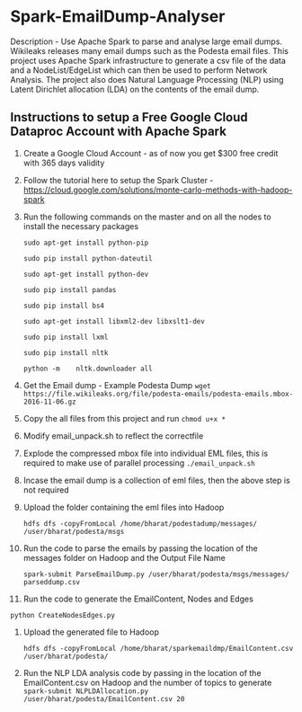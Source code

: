 # Spark-EmailDump-Analyser
Description - Use Apache Spark to parse and analyse large email dumps. 
Wikileaks releases many email dumps such as the Podesta email files. This project uses Apache Spark infrastructure to generate a csv file of the data and a NodeList/EdgeList which can then be used to perform Network Analysis.
The project also does Natural Language Processing (NLP) using Latent Dirichlet allocation (LDA) on the contents of the email dump.

## Instructions to setup a Free Google Cloud Dataproc Account with Apache Spark
1. Create a Google Cloud Account - as of now you get $300 free credit with 365 days validity
1. Follow the tutorial here to setup the Spark Cluster - https://cloud.google.com/solutions/monte-carlo-methods-with-hadoop-spark
1. Run the following commands on the master and on all the nodes to install the necessary packages

    `sudo apt-get install python-pip`
    
    `sudo pip install python-dateutil`
    
    `sudo apt-get install python-dev`
    
    `sudo pip install pandas`
    
    `sudo pip install bs4`
    
    `sudo apt-get install libxml2-dev libxslt1-dev`
    
    `sudo pip install lxml`
    
    `sudo pip install nltk`
    
    `python -m    nltk.downloader all`
1. Get the Email dump - Example Podesta Dump `wget https://file.wikileaks.org/file/podesta-emails/podesta-emails.mbox-2016-11-06.gz`
1. Copy the all files from this project and run `chmod u+x *`
1. Modify email_unpack.sh to reflect the correctfile
1. Explode the compressed mbox file into individual EML files, this is required to make use of parallel processing `./email_unpack.sh`
1. Incase the email dump is a collection of eml files, then the above step is not required
1. Upload the folder containing the eml files into Hadoop 

    `hdfs dfs -copyFromLocal /home/bharat/podestadump/messages/ /user/bharat/podesta/msgs`
1. Run the code to parse the emails by passing the location of the messages folder on Hadoop and the Output File Name

    `spark-submit ParseEmailDump.py /user/bharat/podesta/msgs/messages/ parseddump.csv`
1. Run the code to generate the EmailContent, Nodes and Edges

`python CreateNodesEdges.py`

1. Upload the generated file to Hadoop

    `hdfs dfs -copyFromLocal /home/bharat/sparkemaildmp/EmailContent.csv /user/bharat/podesta/`
1. Run the NLP LDA analysis code by passing in the location of the EmailContent.csv on Hadoop and the number of topics to generate
    `spark-submit NLPLDAllocation.py /user/bharat/podesta/EmailContent.csv 20`
   



